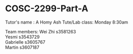 # COSC-2299-Part-A
Tutor's name   : A Homy Ash
Tute/Lab class: Monday 8:30am

Team members:
Wei Zhi s3581263  
Yesmi s3543729  
Gabrielle s3605767  
Martin s3607187
